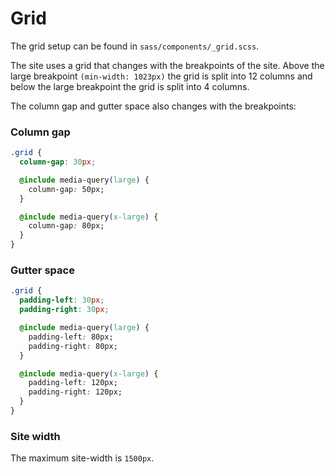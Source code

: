 # Grid

The grid setup can be found in `sass/components/_grid.scss`.

The site uses a grid that changes with the breakpoints of the site. Above the large breakpoint `(min-width: 1023px)` the grid is split into 12 columns and below the large breakpoint the grid is split into 4 columns.

The column gap and gutter space also changes with the breakpoints:

### Column gap

```css
.grid {
  column-gap: 30px;

  @include media-query(large) {
    column-gap: 50px;
  }

  @include media-query(x-large) {
    column-gap: 80px;
  }
}
```

### Gutter space

```css
.grid {
  padding-left: 30px;
  padding-right: 30px;

  @include media-query(large) {
    padding-left: 80px;
    padding-right: 80px;
  }

  @include media-query(x-large) {
    padding-left: 120px;
    padding-right: 120px;
  }
}
```

### Site width

The maximum site-width is `1500px`.
